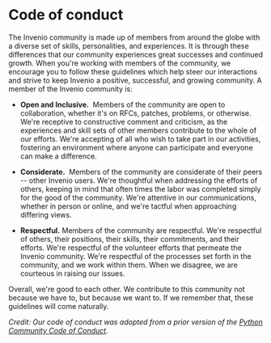 # Code of conduct

The Invenio community is made up of members from around the globe with a diverse set of skills, personalities, and experiences. It is through these differences that our community experiences great successes and continued growth. When you're working with members of the community, we encourage you to follow these guidelines which help steer our interactions and strive to keep Invenio a positive, successful, and growing community. A member of the Invenio community is:

- **Open and Inclusive.** ​ Members of the community are open to collaboration, whether it's on RFCs, patches, problems, or otherwise. We're receptive to constructive comment and criticism, as the experiences and skill sets of other members contribute to the whole of our efforts. We're accepting of all who wish to take part in our activities, fostering an environment where anyone can participate and everyone can make a difference.

- **Considerate.** ​ Members of the community are considerate of their peers -- other Invenio users. We're thoughtful when addressing the efforts of others, keeping in mind that often times the labor was completed simply for the good of the community. We're attentive in our communications, whether in person or online, and we're tactful when approaching differing views.

- **Respectful.** Members of the community are respectful. We're respectful of others, their positions, their skills, their commitments, and their efforts. We're respectful of the volunteer efforts that permeate the Invenio community. We're respectful of the processes set forth in the community, and we work within them. When we disagree, we are courteous in raising our issues.

Overall, we're good to each other. We contribute to this community not because we have to, but because we want to. If we remember that, these guidelines will come naturally.

*Credit: Our code of conduct was adopted from a prior version of the [Python Community Code of Conduct](https://www.python.org/psf/conduct/).*
